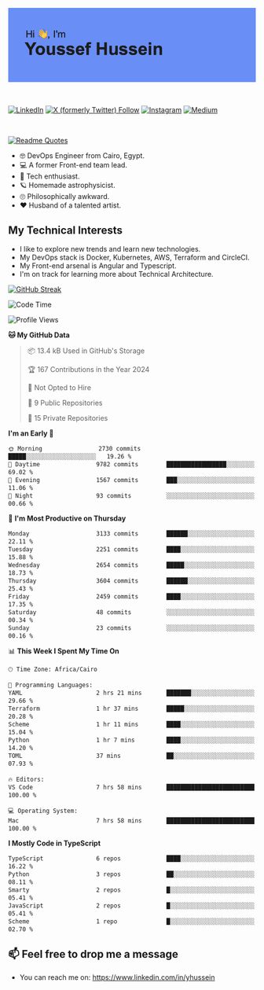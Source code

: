 [![Youssef's GitHub Banner](./assets/youssef-hussein.png)](https://github.com/yorki404)

</br>

[![LinkedIn](https://img.shields.io/badge/linkedin-%230077B5.svg?style=for-the-badge&logo=linkedin&logoColor=white)](https://www.linkedin.com/in/yhussein/)
[![X (formerly Twitter) Follow](https://img.shields.io/twitter/follow/devqik_?style=for-the-badge&logo=X&logoColor=White&labelColor=White)](https://twitter.com/devqik_)
[![Instagram](https://img.shields.io/badge/devqik-E4405F?style=for-the-badge&logo=Instagram&logoColor=white)](https://instagram.com/devqik)
[![Medium](https://img.shields.io/badge/Medium-12100E?style=for-the-badge&logo=medium&logoColor=white)](https://medium.com/@devqik)

</br>

[![Readme Quotes](https://quotes-github-readme.vercel.app/api?type=horizontal&theme=dark)](https://github.com/piyushsuthar/github-readme-quotes)

- :nerd_face: DevOps Engineer from Cairo, Egypt.
- :computer: A former Front-end team lead.
- :satellite: Tech enthusiast.
- :ringed_planet: Homemade astrophysicist.
- :roll_eyes: Philosophically awkward.
- :heart: Husband of a talented artist.

## My Technical Interests

- I like to explore new trends and learn new technologies.
- My DevOps stack is Docker, Kubernetes, AWS, Terraform and CircleCI.
- My Front-end arsenal is Angular and Typescript.
- I'm on track for learning more about Technical Architecture.

[![GitHub Streak](https://streak-stats.demolab.com/?user=devqik&theme=dark)](https://git.io/streak-stats)

<!--START_SECTION:waka-->
![Code Time](http://img.shields.io/badge/Code%20Time-702%20hrs%2054%20mins-blue)

![Profile Views](http://img.shields.io/badge/Profile%20Views-0-blue)

**🐱 My GitHub Data** 

> 📦 13.4 kB Used in GitHub's Storage 
 > 
> 🏆 167 Contributions in the Year 2024
 > 
> 🚫 Not Opted to Hire
 > 
> 📜 9 Public Repositories 
 > 
> 🔑 15 Private Repositories 
 > 
**I'm an Early 🐤** 

```text
🌞 Morning                2730 commits        █████░░░░░░░░░░░░░░░░░░░░   19.26 % 
🌆 Daytime                9782 commits        █████████████████░░░░░░░░   69.02 % 
🌃 Evening                1567 commits        ███░░░░░░░░░░░░░░░░░░░░░░   11.06 % 
🌙 Night                  93 commits          ░░░░░░░░░░░░░░░░░░░░░░░░░   00.66 % 
```
📅 **I'm Most Productive on Thursday** 

```text
Monday                   3133 commits        ██████░░░░░░░░░░░░░░░░░░░   22.11 % 
Tuesday                  2251 commits        ████░░░░░░░░░░░░░░░░░░░░░   15.88 % 
Wednesday                2654 commits        █████░░░░░░░░░░░░░░░░░░░░   18.73 % 
Thursday                 3604 commits        ██████░░░░░░░░░░░░░░░░░░░   25.43 % 
Friday                   2459 commits        ████░░░░░░░░░░░░░░░░░░░░░   17.35 % 
Saturday                 48 commits          ░░░░░░░░░░░░░░░░░░░░░░░░░   00.34 % 
Sunday                   23 commits          ░░░░░░░░░░░░░░░░░░░░░░░░░   00.16 % 
```


📊 **This Week I Spent My Time On** 

```text
🕑︎ Time Zone: Africa/Cairo

💬 Programming Languages: 
YAML                     2 hrs 21 mins       ███████░░░░░░░░░░░░░░░░░░   29.66 % 
Terraform                1 hr 37 mins        █████░░░░░░░░░░░░░░░░░░░░   20.28 % 
Scheme                   1 hr 11 mins        ████░░░░░░░░░░░░░░░░░░░░░   15.04 % 
Python                   1 hr 7 mins         ████░░░░░░░░░░░░░░░░░░░░░   14.20 % 
TOML                     37 mins             ██░░░░░░░░░░░░░░░░░░░░░░░   07.93 % 

🔥 Editors: 
VS Code                  7 hrs 58 mins       █████████████████████████   100.00 % 

💻 Operating System: 
Mac                      7 hrs 58 mins       █████████████████████████   100.00 % 
```

**I Mostly Code in TypeScript** 

```text
TypeScript               6 repos             ████░░░░░░░░░░░░░░░░░░░░░   16.22 % 
Python                   3 repos             ██░░░░░░░░░░░░░░░░░░░░░░░   08.11 % 
Smarty                   2 repos             █░░░░░░░░░░░░░░░░░░░░░░░░   05.41 % 
JavaScript               2 repos             █░░░░░░░░░░░░░░░░░░░░░░░░   05.41 % 
Scheme                   1 repo              █░░░░░░░░░░░░░░░░░░░░░░░░   02.70 % 
```




<!--END_SECTION:waka-->

## 📫 Feel free to drop me a message
- You can reach me on: https://www.linkedin.com/in/yhussein
